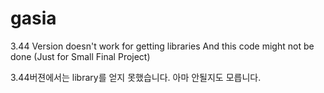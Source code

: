 # gasia

3.44 Version doesn't work for getting libraries
And this code might not be done (Just for Small Final Project)

3.44버젼에서는 library를 얻지 못했습니다.
아마 안될지도 모릅니다.
